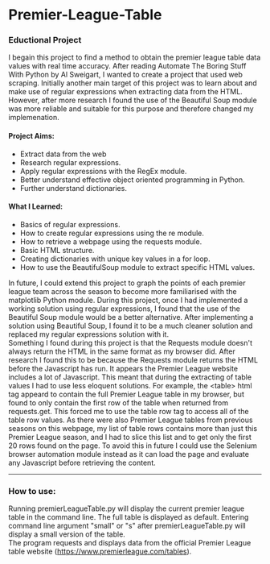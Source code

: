 # Premier-League-Table

### Eductional Project  
I begain this project to find a method to obtain the premier league table data values with real time accuracy. After reading Automate The Boring Stuff With Python by Al Sweigart, I wanted to create a project that used web scraping. Initially another main target of this project was to learn about and make use of regular expressions when extracting data from the HTML. However, after more research I found the use of the Beautiful Soup module was more reliable and suitable for this purpose and therefore changed my implemenation.

#### Project Aims:
- Extract data from the web
- Research regular expressions.
- Apply regular expressions with the RegEx module.
- Better understand effective object oriented programming in Python.
- Further understand dictionaries.

#### What I Learned:
- Basics of regular expressions.
- How to create regular expressions using the re module.
- How to retrieve a webpage using the requests module.
- Basic HTML structure.
- Creating dictionaries with unique key values in a for loop.
- How to use the BeautifulSoup module to extract specific HTML values.

In future, I could extend this project to graph the points of each premier league team across the season to become more familiarised with the matplotlib Python module. During this project, once I had implemented a working solution using regular expressions, I found that the use of the Beautiful Soup module would be a better alternative. After implementing a solution using Beautiful Soup, I found it to be a much cleaner solution and replaced my regular expressions solution with it.    
Something I found during this project is that the Requests module doesn't always return the HTML in the same format as my browser did. After research I found this to be because the Requests module returns the HTML before the Javascript has run. It appears the Premier League website includes a lot of Javascript. This meant that during the extracting of table values I had to use less eloquent solutions. For example, the \<table> html tag appeard to contain the full Premier League table in my browser, but found to only contain the first row of the table when returned from requests.get. This forced me to use the table row <tr> tag to access all of the table row values. As there were also Premier League tables from previous seasons on this webpage, my list of table rows contains more than just this Premier League season, and I had to slice this list and to get only the first 20 rows found on the page. To avoid this in future I could use the Selenium browser automation module instead as it can load the page and evaluate any Javascript before retrieving the content.

-------------------------------------------------------

### How to use:
Running premierLeagueTable.py will display the current premier league table in the command line. The full table is displayed as default. Entering command line argument "small" or "s" after premierLeagueTable.py will display a small version of the table.  
The program requests and displays data from the official Premier League table website (https://www.premierleague.com/tables).

